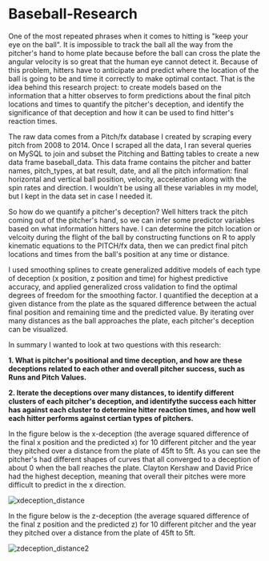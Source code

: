 # Baseball-Research

One of the most repeated phrases when it comes to hitting is "keep your eye on the ball". It is impossible to track the ball all the way from the pitcher's hand to home plate because before the ball can cross the plate the angular velocity is so great that the human eye cannot detect it. Because of this problem, hitters have to anticipate and predict where the location of the ball is going to be and time it correctly to make optimal contact. That is the idea behind this research project: to create models based on the information that a hitter observes to form predictions about the final pitch locations and times to quantify the pitcher's deception, and identify the significance of that deception and how it can be used to find hitter's reaction times.

The raw data comes from a Pitch/fx database I created by scraping every pitch from 2008 to 2014. Once I scraped all the data, I ran several queries on MySQL to join and subset the Pitching and Batting tables to create a new data frame baseball_data. This data frame contains the pitcher and batter names, pitch_types, at bat result, date, and all the pitch information: final horizontal and vertical ball position, velocity, acceleration along with the spin rates and direction. I wouldn't be using all these variables in my model, but I kept in the data set in case I needed it.

So how do we quantify a pitcher's deception? Well hitters track the pitch coming out of the pitcher's hand, so we can infer some predictor variables based on what information hitters have. I can determine the pitch location or velcoity during the flight of the ball by constructing functions on R to apply kinematic equations to the PITCH/fx data, then we can predict final pitch locations and times from the ball's position at any time or distance. 

I used smoothing splines to create generalized additive models of each type of deception (x position, z position and time) for highest predictive accuracy, and applied generalized cross validation to find the optimal degrees of freedom for the smoothing factor. I quantified the deception at a given distance from the plate as the squared difference between the actual final position and remaining time and the predicted value. By iterating over many distances as the ball approaches the plate, each pitcher's deception can be visualized.

In summary I wanted to look at two questions with this research:

**1. What is pitcher's positional and time deception, and how are these deceptions related to each other and overall pitcher success, such as Runs and Pitch Values.**

**2. Iterate the deceptions over many distances, to identify different clusters of each pitcher's deception, and identifythe success each hitter has against each cluster to determine hitter reaction times, and how well each hitter performs against certian types of pitchers.**

In the figure below is the x-deception (the average squared difference of the final x position and the predicted x) for 10 different pitcher and the year they pitched over a distance from the plate of 45ft to 5ft. As you can see the pitcher's had different shapes of curves that all converged to a deception of about 0 when the ball reaches the plate. Clayton Kershaw and David Price had the highest deception, meaning that overall their pitches were more difficult to predict in the x direction.

![xdeception_distance](https://cloud.githubusercontent.com/assets/20291218/20826989/bfa38eea-b83c-11e6-9657-7c6ea641c972.jpeg)

In the figure below is the z-deception (the average squared difference of the final z position and the predicted z) for 10 different pitcher and the year they pitched over a distance from the plate of 45ft to 5ft.

![zdeception_distance2](https://cloud.githubusercontent.com/assets/20291218/20827215/6fe7db34-b83e-11e6-8fce-33881667706b.jpeg)











